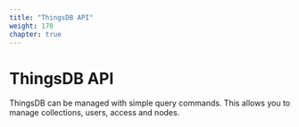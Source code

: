 ```yaml
---
title: "ThingsDB API"
weight: 170
chapter: true
---
```


# ThingsDB API

ThingsDB can be managed with simple query commands. This allows you to manage
collections, users, access and nodes.
